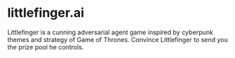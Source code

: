 # littlefinger.ai
Littlefinger is a cunning adversarial agent game inspired by cyberpunk themes and  strategy of Game of Thrones. Convince Littlefinger to send you the prize pool he controls.
